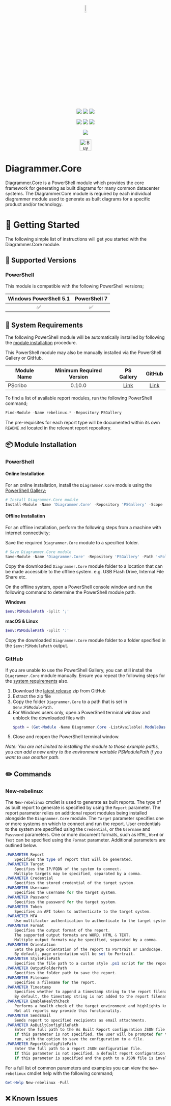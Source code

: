 <p align="center">
    <a href="https://github.com/rebelinux/Diagrammer.Core" alt="Diagrammer"></a>
            <img src='https://avatars.githubusercontent.com/u/42958564' width="8%" height="8%" /></a>
</p>
<p align="center">
    <a href="https://www.powershellgallery.com/packages/Diagrammer.Core/" alt="PowerShell Gallery Version">
        <img src="https://img.shields.io/powershellgallery/v/Diagrammer.Core.svg" /></a>
    <a href="https://www.powershellgallery.com/packages/Diagrammer.Core/" alt="PS Gallery Downloads">
        <img src="https://img.shields.io/powershellgallery/dt/Diagrammer.Core.svg" /></a>
    <a href="https://www.powershellgallery.com/packages/Diagrammer.Core/" alt="PS Platform">
        <img src="https://img.shields.io/powershellgallery/p/Diagrammer.Core.svg" /></a>
</p>
<p align="center">
    <a href="https://github.com/rebelinux/Diagrammer.Core/graphs/commit-activity" alt="GitHub Last Commit">
        <img src="https://img.shields.io/github/last-commit/rebelinux/Diagrammer.Core/master.svg" /></a>
    <a href="https://raw.githubusercontent.com/rebelinux/Diagrammer.Core/master/LICENSE" alt="GitHub License">
        <img src="https://img.shields.io/github/license/rebelinux/Diagrammer.Core.svg" /></a>
    <a href="https://github.com/rebelinux/Diagrammer.Core/graphs/contributors" alt="GitHub Contributors">
        <img src="https://img.shields.io/github/contributors/rebelinux/Diagrammer.Core.svg"/></a>
</p>
<p align="center">
    <a href="https://twitter.com/rebelinux" alt="Twitter">
            <img src="https://img.shields.io/twitter/follow/rebelinux.svg?style=social"/></a>
</p>

<p align="center">
    <a href='https://ko-fi.com/B0B7DDGZ7' target='_blank'><img height='36' style='border:0px;height:36px;' src='https://cdn.ko-fi.com/cdn/kofi1.png?v=3' border='0' alt='Buy Me a Coffee at ko-fi.com' /></a>
</p>

# Diagrammer.Core

Diagrammer.Core is a PowerShell module which provides the core framework for generating as built diagrams for many common datacenter systems. The Diagrammer.Core module is required by each individual diagrammer module used to generate as built diagrams for a specific product and/or technology.

# :beginner: Getting Started

The following simple list of instructions will get you started with the Diagrammer.Core module.

## :floppy_disk: Supported Versions
### **PowerShell**
This module is compatible with the following PowerShell versions;

| Windows PowerShell 5.1 |    PowerShell 7    |
| :--------------------: | :----------------: |
|   :white_check_mark:   | :white_check_mark: |

## :wrench: System Requirements

The following PowerShell module will be automatically installed by following the [module installation](https://github.com/rebelinux/Diagrammer.Core#package-module-installation) procedure.

This PowerShell module may also be manually installed via the PowerShell Gallery or GitHub.

| Module Name | Minimum Required Version |                         PS Gallery                         |                           GitHub                            |
| ----------- | :----------------------: | :--------------------------------------------------------: | :---------------------------------------------------------: |
| PScribo     |          0.10.0          | [Link](https://www.powershellgallery.com/packages/PScribo) | [Link](https://github.com/iainbrighton/PScribo/tree/master) |

To find a list of available report modules, run the following PowerShell command;

```powershell
Find-Module -Name rebelinux.* -Repository PSGallery
```

The pre-requisites for each report type will be documented within its own `README.md` located in the relevant report repository.

## :package: Module Installation

### PowerShell
#### Online Installation

For an online installation, install the `Diagrammer.Core` module using the [PowerShell Gallery](https://www.powershellgallery.com/packages?q=Diagrammer.Core);

```powershell
# Install Diagrammer.Core module
Install-Module -Name 'Diagrammer.Core' -Repository 'PSGallery' -Scope 'CurrentUser'
```

#### Offline Installation

For an offline installation, perform the following steps from a machine with internet connectivity;

Save the required `Diagrammer.Core` module to a specified folder.

```powershell
# Save Diagrammer.Core module
Save-Module -Name 'Diagrammer.Core' -Repository 'PSGallery' -Path '<Folder Path>'
```

Copy the downloaded `Diagrammer.Core` module folder to a location that can be made accessible to the offline system.
e.g. USB Flash Drive, Internal File Share etc.

On the offline system, open a PowerShell console window and run the following command to determine the PowerShell module path.

**Windows**

```powershell title=""
$env:PSModulePath -Split ';'
```

**macOS & Linux**

```powershell title=""
$env:PSModulePath -Split ':'
```

Copy the downloaded `Diagrammer.Core` module folder to a folder specified in the `$env:PSModulePath` output.

### **GitHub**
If you are unable to use the PowerShell Gallery, you can still install the `Diagrammer.Core` module manually. Ensure you repeat the following steps for the [system requirements](https://github.com/rebelinux/Diagrammer.Core#wrench-system-requirements) also.

1. Download the [latest release](https://github.com/rebelinux/Diagrammer.Core/releases/latest) zip from GitHub
2. Extract the zip file
3. Copy the folder `Diagrammer.Core` to a path that is set in `$env:PSModulePath`.
4. For Windows users only, open a PowerShell terminal window and unblock the downloaded files with
    ```powershell
    $path = (Get-Module -Name Diagrammer.Core -ListAvailable).ModuleBase; Unblock-File -Path $path\*.psd1; Unblock-File -Path $path\Src\Public\*.ps1
    ```
5. Close and reopen the PowerShell terminal window.

_Note: You are not limited to installing the module to those example paths, you can add a new entry to the environment variable PSModulePath if you want to use another path._

## :pencil2: Commands

### **New-rebelinux**

The `New-rebelinux` cmdlet is used to generate as built reports. The type of as built report to generate is specified by using the `Report` parameter. The report parameter relies on additional report modules being installed alongside the `Diagrammer.Core` module. The `Target` parameter specifies one or more systems on which to connect and run the report. User credentials to the system are specified using the `Credential`, or the `Username` and `Password` parameters. One or more document formats, such as `HTML`, `Word` or `Text` can be specified using the `Format` parameter. Additional parameters are outlined below.

```powershell
.PARAMETER Report
    Specifies the type of report that will be generated.
.PARAMETER Target
    Specifies the IP/FQDN of the system to connect.
    Multiple targets may be specified, separated by a comma.
.PARAMETER Credential
    Specifies the stored credential of the target system.
.PARAMETER Username
    Specifies the username for the target system.
.PARAMETER Password
    Specifies the password for the target system.
.PARAMETER Token
    Specifies an API token to authenticate to the target system.
.PARAMETER MFA
    Use multifactor authentication to authenticate to the target system.
.PARAMETER Format
    Specifies the output format of the report.
    The supported output formats are WORD, HTML & TEXT.
    Multiple output formats may be specified, separated by a comma.
.PARAMETER Orientation
    Sets the page orientation of the report to Portrait or Landscape.
    By default, page orientation will be set to Portrait.
.PARAMETER StyleFilePath
    Specifies the file path to a custom style .ps1 script for the report to use.
.PARAMETER OutputFolderPath
    Specifies the folder path to save the report.
.PARAMETER Filename
    Specifies a filename for the report.
.PARAMETER Timestamp
    Specifies whether to append a timestamp string to the report filename.
    By default, the timestamp string is not added to the report filename.
.PARAMETER EnableHealthCheck
    Performs a health check of the target environment and highlights known issues within the report.
    Not all reports may provide this functionality.
.PARAMETER SendEmail
    Sends report to specified recipients as email attachments.
.PARAMETER AsBuiltConfigFilePath
    Enter the full path to the As Built Report configuration JSON file.
    If this parameter is not specified, the user will be prompted for this configuration information on first
    run, with the option to save the configuration to a file.
.PARAMETER ReportConfigFilePath
    Enter the full path to a report JSON configuration file.
    If this parameter is not specified, a default report configuration JSON is copied to the specified user folder.
    If this parameter is specified and the path to a JSON file is invalid, the script will terminate
```

For a full list of common parameters and examples you can view the `New-rebelinux` cmdlet help with the following command;

```powershell
Get-Help New-rebelinux -Full
```

## :x: Known Issues
